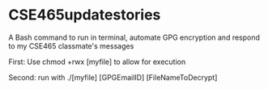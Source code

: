 # CSE465updatestories

A Bash command to run in terminal, automate GPG encryption and respond to my CSE465 classmate's messages

First:
Use chmod +rwx [myfile] to allow for execution

Second:
run with ./[myfile] [GPGEmailID] [FileNameToDecrypt]
